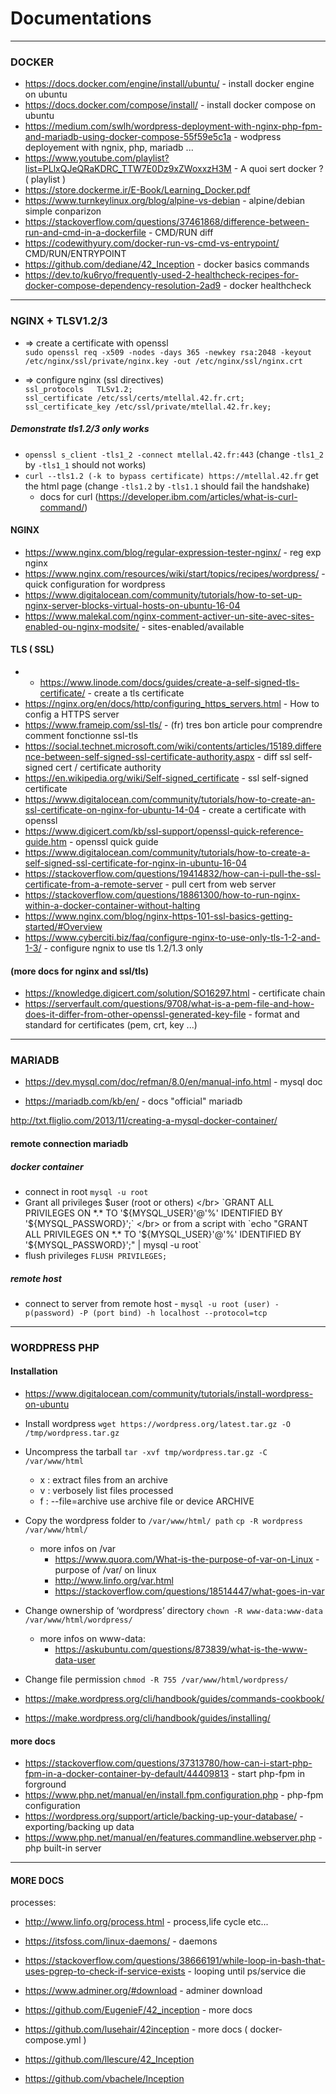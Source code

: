 
# Documentations

--------------------------------------------------------------------------------------------------------------------------

### DOCKER

- https://docs.docker.com/engine/install/ubuntu/ - install docker engine on ubuntu 
- https://docs.docker.com/compose/install/ - install docker compose on ubuntu 
- https://medium.com/swlh/wordpress-deployment-with-nginx-php-fpm-and-mariadb-using-docker-compose-55f59e5c1a - wodpress deployement with ngnix, php, mariadb ...
- https://www.youtube.com/playlist?list=PLlxQJeQRaKDRC_TTW7E0Dz9xZWoxxzH3M - A quoi sert docker ? ( playlist )
- https://store.dockerme.ir/E-Book/Learning_Docker.pdf
- https://www.turnkeylinux.org/blog/alpine-vs-debian - alpine/debian simple conparizon 
- https://stackoverflow.com/questions/37461868/difference-between-run-and-cmd-in-a-dockerfile - CMD/RUN diff 
- https://codewithyury.com/docker-run-vs-cmd-vs-entrypoint/ CMD/RUN/ENTRYPOINT
- https://github.com/dediane/42_Inception - docker basics commands
- https://dev.to/ku6ryo/frequently-used-2-healthcheck-recipes-for-docker-compose-dependency-resolution-2ad9 - docker healthcheck
--------------------------------------------------------------------------------------------------------------------------

### NGINX + TLSV1.2/3

- => create a certificate with openssl </br>
`sudo openssl req -x509 -nodes -days 365 -newkey rsa:2048 -keyout /etc/nginx/ssl/private/nginx.key -out /etc/nginx/ssl/nginx.crt`

- => configure nginx (ssl directives) </br>
`ssl_protocols   TLSv1.2;` </br>
`ssl_certificate /etc/ssl/certs/mtellal.42.fr.crt;` </br>
`ssl_certificate_key /etc/ssl/private/mtellal.42.fr.key;`</br>

##### Demonstrate tls1.2/3 only works 
- `openssl s_client -tls1_2 -connect mtellal.42.fr:443` (change `-tls1_2` by `-tls1_1` should not works)
- `curl --tls1.2 (-k to bypass certificate) https://mtellal.42.fr` get the html page (change `-tls1.2` by `-tls1.1` should fail the handshake)
  - docs for curl (https://developer.ibm.com/articles/what-is-curl-command/)

#### NGINX

- https://www.nginx.com/blog/regular-expression-tester-nginx/ - reg exp nginx
- https://www.nginx.com/resources/wiki/start/topics/recipes/wordpress/ - quick configuration for wordpress
- https://www.digitalocean.com/community/tutorials/how-to-set-up-nginx-server-blocks-virtual-hosts-on-ubuntu-16-04
- https://www.malekal.com/nginx-comment-activer-un-site-avec-sites-enabled-ou-nginx-modsite/ - sites-enabled/available

#### TLS ( SSL) 

- - https://www.linode.com/docs/guides/create-a-self-signed-tls-certificate/ - create a tls certificate
- https://nginx.org/en/docs/http/configuring_https_servers.html - How to config a HTTPS server 
- https://www.frameip.com/ssl-tls/ - (fr) tres bon article pour comprendre comment fonctionne ssl-tls
- https://social.technet.microsoft.com/wiki/contents/articles/15189.difference-between-self-signed-ssl-certificate-authority.aspx - diff ssl self-signed cert / certificate authority
- https://en.wikipedia.org/wiki/Self-signed_certificate - ssl self-signed certificate
- https://www.digitalocean.com/community/tutorials/how-to-create-an-ssl-certificate-on-nginx-for-ubuntu-14-04 - create a certificate with openssl 
- https://www.digicert.com/kb/ssl-support/openssl-quick-reference-guide.htm - openssl quick guide
- https://www.digitalocean.com/community/tutorials/how-to-create-a-self-signed-ssl-certificate-for-nginx-in-ubuntu-16-04
- https://stackoverflow.com/questions/19414832/how-can-i-pull-the-ssl-certificate-from-a-remote-server - pull cert from web server
- https://stackoverflow.com/questions/18861300/how-to-run-nginx-within-a-docker-container-without-halting
- https://www.nginx.com/blog/nginx-https-101-ssl-basics-getting-started/#Overview
- https://www.cyberciti.biz/faq/configure-nginx-to-use-only-tls-1-2-and-1-3/ - configure ngnix to use tls 1.2/1.3 only

#### (more docs for nginx and ssl/tls)
- https://knowledge.digicert.com/solution/SO16297.html - certificate chain 
- https://serverfault.com/questions/9708/what-is-a-pem-file-and-how-does-it-differ-from-other-openssl-generated-key-file - format and standard for certificates (pem, crt, key ...)

---------------------------------------------------------------------------------------------------------------------------

### MARIADB 

- https://dev.mysql.com/doc/refman/8.0/en/manual-info.html - mysql doc

- https://mariadb.com/kb/en/ - docs "official" mariadb 

http://txt.fliglio.com/2013/11/creating-a-mysql-docker-container/

#### remote connection mariadb 
##### docker container
- connect in root `mysql -u root` 
- Grant all privileges $user (root or others) </br>
`GRANT ALL PRIVILEGES ON *.* TO '${MYSQL_USER}'@'%' IDENTIFIED BY '${MYSQL_PASSWORD}';` </br>
or from a script with `echo "GRANT ALL PRIVILEGES ON *.* TO '${MYSQL_USER}'@'%' IDENTIFIED BY '${MYSQL_PASSWORD}';" | mysql -u root` </br>
- flush privileges `FLUSH PRIVILEGES;`

##### remote host
- connect to server from remote host - `mysql -u root (user) -p(password) -P (port bind) -h localhost --protocol=tcp`

-----------------------------------------------------------------------------------------------------------------------------

### WORDPRESS PHP

#### Installation

- https://www.digitalocean.com/community/tutorials/install-wordpress-on-ubuntu

- Install wordpress `wget https://wordpress.org/latest.tar.gz -O /tmp/wordpress.tar.gz` 

- Uncompress the tarball `tar -xvf tmp/wordpress.tar.gz -C /var/www/html`
  - x : extract files from an archive
  - v : verbosely list files processed
  - f : --file=archive use archive file or device ARCHIVE
  
- Copy the wordpress folder to `/var/www/html/ path` `cp -R wordpress /var/www/html/`
  - more infos on /var
    - https://www.quora.com/What-is-the-purpose-of-var-on-Linux - purpose of /var/ on linux 
    - http://www.linfo.org/var.html 
    - https://stackoverflow.com/questions/18514447/what-goes-in-var

- Change ownership of ‘wordpress’ directory `chown -R www-data:www-data /var/www/html/wordpress/` 
  - more infos on www-data:
    - https://askubuntu.com/questions/873839/what-is-the-www-data-user

- Change file permission `chmod -R 755 /var/www/html/wordpress/`

- https://make.wordpress.org/cli/handbook/guides/commands-cookbook/
- https://make.wordpress.org/cli/handbook/guides/installing/

#### more docs

- https://stackoverflow.com/questions/37313780/how-can-i-start-php-fpm-in-a-docker-container-by-default/44409813 - start php-fpm in forground
- https://www.php.net/manual/en/install.fpm.configuration.php - php-fpm configuration 
- https://wordpress.org/support/article/backing-up-your-database/ - exporting/backing up data
- https://www.php.net/manual/en/features.commandline.webserver.php - php built-in server

------------------------------------------------------------------------------------------------------------------------------

#### MORE DOCS

processes:
- http://www.linfo.org/process.html - process,life cycle etc...
- https://itsfoss.com/linux-daemons/ - daemons 

- https://stackoverflow.com/questions/38666191/while-loop-in-bash-that-uses-pgrep-to-check-if-service-exists - looping until ps/service die 
- https://www.adminer.org/#download - adminer download 

- https://github.com/EugenieF/42_inception - more docs
- https://github.com/lusehair/42inception - more docs ( docker-compose.yml )

- https://github.com/llescure/42_Inception

- https://github.com/vbachele/Inception
